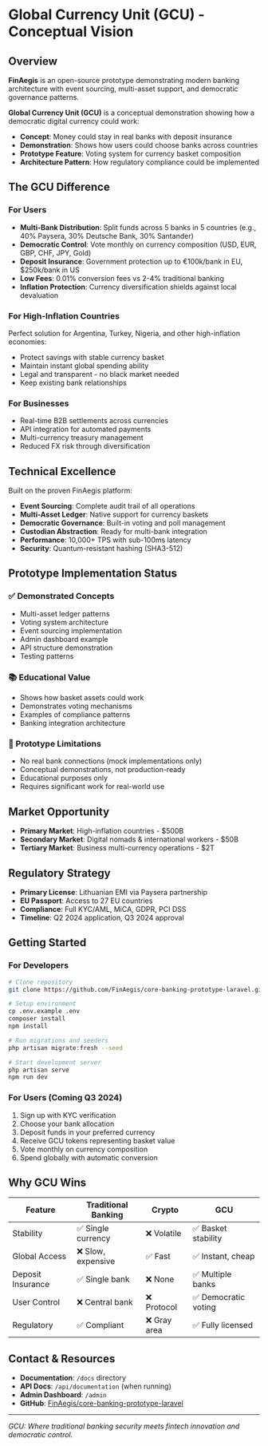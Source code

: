 # Global Currency Unit (GCU) - Conceptual Vision

## Overview

**FinAegis** is an open-source prototype demonstrating modern banking architecture with event sourcing, multi-asset support, and democratic governance patterns. 

**Global Currency Unit (GCU)** is a conceptual demonstration showing how a democratic digital currency could work:
- **Concept**: Money could stay in real banks with deposit insurance
- **Demonstration**: Shows how users could choose banks across countries
- **Prototype Feature**: Voting system for currency basket composition
- **Architecture Pattern**: How regulatory compliance could be implemented

## The GCU Difference

### For Users
- **Multi-Bank Distribution**: Split funds across 5 banks in 5 countries (e.g., 40% Paysera, 30% Deutsche Bank, 30% Santander)
- **Democratic Control**: Vote monthly on currency composition (USD, EUR, GBP, CHF, JPY, Gold)
- **Deposit Insurance**: Government protection up to €100k/bank in EU, $250k/bank in US
- **Low Fees**: 0.01% conversion fees vs 2-4% traditional banking
- **Inflation Protection**: Currency diversification shields against local devaluation

### For High-Inflation Countries
Perfect solution for Argentina, Turkey, Nigeria, and other high-inflation economies:
- Protect savings with stable currency basket
- Maintain instant global spending ability
- Legal and transparent - no black market needed
- Keep existing bank relationships

### For Businesses
- Real-time B2B settlements across currencies
- API integration for automated payments
- Multi-currency treasury management
- Reduced FX risk through diversification

## Technical Excellence

Built on the proven FinAegis platform:
- **Event Sourcing**: Complete audit trail of all operations
- **Multi-Asset Ledger**: Native support for currency baskets
- **Democratic Governance**: Built-in voting and poll management
- **Custodian Abstraction**: Ready for multi-bank integration
- **Performance**: 10,000+ TPS with sub-100ms latency
- **Security**: Quantum-resistant hashing (SHA3-512)

## Prototype Implementation Status

### ✅ Demonstrated Concepts
- Multi-asset ledger patterns
- Voting system architecture
- Event sourcing implementation
- Admin dashboard example
- API structure demonstration
- Testing patterns

### 📚 Educational Value
- Shows how basket assets could work
- Demonstrates voting mechanisms
- Examples of compliance patterns
- Banking integration architecture

### 🚧 Prototype Limitations
- No real bank connections (mock implementations only)
- Conceptual demonstrations, not production-ready
- Educational purposes only
- Requires significant work for real-world use

## Market Opportunity

- **Primary Market**: High-inflation countries - $500B
- **Secondary Market**: Digital nomads & international workers - $50B
- **Tertiary Market**: Business multi-currency operations - $2T

## Regulatory Strategy

- **Primary License**: Lithuanian EMI via Paysera partnership
- **EU Passport**: Access to 27 EU countries
- **Compliance**: Full KYC/AML, MiCA, GDPR, PCI DSS
- **Timeline**: Q2 2024 application, Q3 2024 approval

## Getting Started

### For Developers
```bash
# Clone repository
git clone https://github.com/FinAegis/core-banking-prototype-laravel.git

# Setup environment
cp .env.example .env
composer install
npm install

# Run migrations and seeders
php artisan migrate:fresh --seed

# Start development server
php artisan serve
npm run dev
```

### For Users (Coming Q3 2024)
1. Sign up with KYC verification
2. Choose your bank allocation
3. Deposit funds in your preferred currency
4. Receive GCU tokens representing basket value
5. Vote monthly on currency composition
6. Spend globally with automatic conversion

## Why GCU Wins

| Feature | Traditional Banking | Crypto | GCU |
|---------|-------------------|--------|-----|
| Stability | ✅ Single currency | ❌ Volatile | ✅ Basket stability |
| Global Access | ❌ Slow, expensive | ✅ Fast | ✅ Instant, cheap |
| Deposit Insurance | ✅ Single bank | ❌ None | ✅ Multiple banks |
| User Control | ❌ Central bank | ❌ Protocol | ✅ Democratic voting |
| Regulatory | ✅ Compliant | ❌ Gray area | ✅ Fully licensed |

## Contact & Resources

- **Documentation**: `/docs` directory
- **API Docs**: `/api/documentation` (when running)
- **Admin Dashboard**: `/admin`
- **GitHub**: [FinAegis/core-banking-prototype-laravel](https://github.com/FinAegis/core-banking-prototype-laravel)

---

*GCU: Where traditional banking security meets fintech innovation and democratic control.*